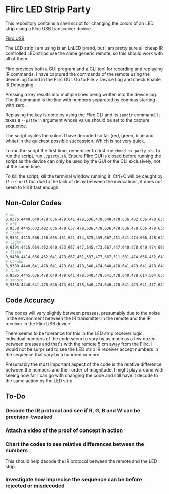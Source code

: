 # Flirc LED Strip Party

This repository contains a shell script for changing the colors of an LED strip
using a Flirc USB transceiver device.

[Flirc USB](https://flirc.tv/more/flirc-usb)

The LED strip I am using is an LnLED brand, but I am pretty sure all cheap IR
controlled LED strips use the same generic remote, so this should work with all
of them.

Flirc provides both a GUI program and a CLI tool for recording and replaying IR
commands. I have captured the commands of the remote using the device log found
in the Flirc GUI. Go to File > Device Log and check Enable IR Debugging.

Pressing a key results into multiple lines being written into the device log.
The IR command is the line with numbers separated by commas starting with zero.

Replaying the key is done by using the Flirc CLI and its `sendir` command. It
takes a `--pattern` argument whose value should be set to the capture sequence.

The script cycles the colors I have decoded so far (red, green, blue and white)
in the quickest possible succession. Which is not very quick.

To run the script the first time, remember to first run `chmod +x party.sh`. To
run the script, run `./party.sh`. Ensure Flirc GUI is closed before running the
script as the device can only be used by the GUI or the CLI exclusively, not at
the same time.

To kill the script, kill the terminal window running it. Ctrl+C will be caught
by `flirc_util` but due to the lack of delay between the invocations, it does
not seem to kill it fast enough.

## Non-Color Codes

```sh
# on
0,9376,4440,640,478,636,478,641,478,636,478,640,478,636,482,636,478,636,483,636,1586,641,1586,640,1598,629,1587,640,480,634,1586,641,1586,641,1586,641,1587,640,1587,636,478,640,478,636,478,636,478,644,475,636,478,636,478,640,478,636,1587,640,1586,641,1586,643,1584,641,1586,641,1586,636
# off
0,9358,4445,632,482,636,478,637,478,636,478,636,478,636,478,636,478,636,478,636,1591,636,1587,636,1591,632,1590,655,459,636,1587,636,1591,632,1590,636,478,636,1586,636,478,636,478,636,478,636,478,636,478,632,482,632,1591,636,479,631,1591,636,1587,636,1591,632,1590,637,1586,636,1586,637
# light+
0,9391,4415,666,450,665,451,641,474,675,439,667,451,641,474,666,448,641,478,666,1556,681,1546,645,1583,666,1561,666,448,667,1560,667,1556,671,15
# light-
0,9394,4415,664,452,640,473,667,447,645,473,667,447,640,478,640,474,666,448,644,1582,666,1560,667,1555,671,1555,645,474,640,1582,644,1582,666,1560,667,1555,645,474,640,473,667,447,666,448,666,452,640,474,666,447,667,447,666,1555,671,1555,667,1559,666,1555,671,1555,666,1560,666,1556,671
# flash
0,9400,4414,666,452,641,473,667,451,637,477,667,511,581,474,666,452,641,473,667,1560,666,1579,648,1560,666,1561,666,452,667,1555,671,1556,671,1556,671,1556,644,1597,630,474,667,1560,666,452,640,474,667,447,640,478,667,447,667,452,666,1556,671,447,667,1560,666,1560,667,1556,671,1555,671
# strobe
0,9380,4440,641,478,641,473,641,478,640,474,640,478,641,473,641,478,640,474,640,1586,641,1586,641,1586,641,1586,645,474,640,1586,646,1581,641,1586,640,1587,640,1586,641,1586,641,1586,645,474,640,474,645,473,641,473,645,474,640,478,641,473,641,477,641,1586,641,1586,640,1587,640,1587,644
# fade
0,9385,4445,636,478,640,478,641,478,640,478,641,478,640,478,614,504,636,478,641,1586,614,1617,640,1586,641,1591,636,478,640,1587,644,1578,640,1587,640,1587,636,1591,636,478,610,504,640,1591,614,504,637,477,641,478,614,504,619,500,644,1587,640,1587,640,478,641,1586,645,1586,640,1587,640
# smooth
0,9388,4440,641,478,640,473,641,478,640,474,640,478,641,473,641,477,641,473,641,1586,640,1586,641,1586,640,1586,640,474,640,1586,641,1586,640,1586,641,1586,640,1587,640,1582,641,477,641,1582,640,478,640,474,641,473,641,478,636,478,640,474,640,1587,640,474,640,1587,640,1586,641,1582,640
```

## Code Accuracy

The codes will vary slightly between presses, presumably due to the noise in the
environment between the IR transmitter in the remote and the IR receiver in the
Flirc USB device.

There seems to be tolerance for this in the LED strip receiver logic. Individual
numbers of the code seem to vary by as much as a few dozen between presses and
that's with the remote 5 cm away from the Flirc. I would not be surprised to see
the LED strip IR receiver accept numbers in the sequence that vary by a hundred
or more.

Presumably the most important aspect of the code is the relative difference
between the numbers and their order of magnitude. I might play around with
seeing how far I can go with changing the code and still have it decode to the
same action by the LED strip.

## To-Do

### Decode the IR protocol and see if R, G, B and W can be precision-tweaked

### Attach a video of the proof of concept in action

### Chart the codes to see relative differences between the numbers

This should help decode the IR protocol between the remote and the LED strip.

### Investigate how imprecise the sequence can be before rejected or misdecoded
 